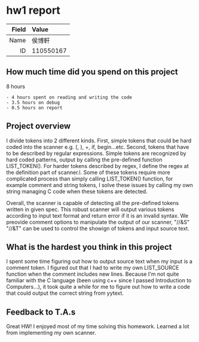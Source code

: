 # hw1 report

|Field|Value|
|-:|:-|
|Name|侯博軒|
|ID|110550167|

## How much time did you spend on this project

8 hours 

    - 4 hours spent on reading and writing the code
    - 3.5 hours on debug
    - 0.5 hours on report

## Project overview

I divide tokens into 2 different kinds. First, simple tokens that could be hard coded into the scanner e.g. (, ), +, if, begin...etc. Second, tokens that have to be described by regular expressions. 
Simple tokens are recognized by hard coded patterns, output by calling the pre-defined function LIST_TOKEN(). For harder tokens described by regex, I define the regex at the definition part of scanner.l. Some of these tokens require more complicated process than simply calling LIST_TOKEN() function, for example comment and string tokens, I solve these issues by calling my own string managing C code when these tokens are detected. 
  
Overall, the scanner is capable of detecting all the pre-defined tokens written in given spec. This robust scanner will output various tokens according to input text format and return error if it is an invalid syntax. 
We preovide comment options to manipulate the output of our scanner, "//&S" "//&T" can be used to control the showign of tokens and input source text.  


## What is the hardest you think in this project

I spent some time figuring out how to output source text when my input is a comment token. I figured out that I had to write my own LIST_SOURCE function when the comment includes new lines. Because I'm not quite familiar with the C language (been using c++ since I passed Introduction to Computers...), it took quite a while for me to figure out how to write a code that could output the correct string from yytext.

## Feedback to T.A.s

Great HW! I enjoyed most of my time solving this homework. Learned a lot from implementing my own scanner. 
